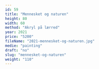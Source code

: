 ```yaml
---
id: 59
title: "Mennesket og naturen"
height: 80
width: 60
method: "Akryl på lærred"
year: 2021
price: "5200"
fileName: "2021-mennesket-og-naturen.jpg"
medie: "painting"
draft: "no"
slug: "mennesket-og-naturen"
weight: "110"
---
```

